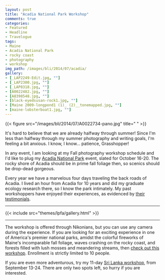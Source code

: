 ```yaml
---
layout: post
title: "Acadia National Park Workshop"
comments: true
categories:
- Featured
- Headline
- Travelogue
tags:
- Maine	
- Acadia National Park
- rocky coast
- photography
- workshop
img_path: /images/bli/2014/07/acadia/
gallery:
- [_LAP2249-Edit.jpg, ""]
- [_LAP2300.jpg, ""]
- [_LAP8318.jpg, ""]
- [A0022482.jpg, ""]
- [A8398548.jpg, ""]
- [black-eyedsusan-rock1.jpg, ""]
- [Maine 2009-longpond1 (1)_ (2)__tonemapped.jpg, ""]
- [maine-lobsterboat1.jpg, ""]
---
```


{{< figure src="/images/bli/2014/07/A0022734-pano.jpg" title="  " >}}

It's hard to believe that we are already halfway through summer! Since I'm less than halfway through my summer photography and writing goals, I'm feeling a bit anxious. I know, I know... patience, Grasshopper!

<!--more-->

In any event, I am looking at my Fall photography workshop schedule and I'd like to plug my [Acadia National Park](http://www.nikoniansacademy.com/all/viewWorkshop.html?course_id=1319) event, slated for October 16-20. The rocky shore of Acadia should be in prime fall foliage then, so scenics should be drop-dead gorgeous. 

Every year we have a marvelous four days traveling the back roads of Acadia. I lived an hour from Acadia for 10 years and did my graduate ecology research there, so I know the park intimately. My past workshoppers have enjoyed their experiences, as evidenced by [their testimonials](http://www.lesterpickerphoto.com/workshops/past-workshop.html). 

---

{{< include src="themes/lpfa/gallery.html" >}}

---

The workshop is offered through Nikonians, but you can use any camera during the experience. If you are looking for an exciting experience in one of America's premier national parks, amidst the colorful fireworks of Maine's incomparable fall foliage, waves crashing on the rocky coast, and forests filled with lush mosses and meandering streams, then [check out this workshop](http://www.nikoniansacademy.com/all/viewWorkshop.html?course_id=1319). Enrollment is strictly limited to 10 people. 

If you are even more adventurous, try my 11-day [Sri Lanka workshop](http://www.nikoniansacademy.com/all/viewWorkshop.html?course_id=1318), from September 13-24. There are only two spots left, so hurry if you are interested. 